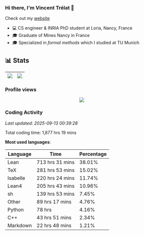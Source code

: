 ### Hi there, I'm Vincent Trélat 👋

Check out my [website](https://vtrelat.github.io)

-   💻 CS engineer & INRIA PhD student at Loria, Nancy, France
-   🎓 Graduate of Mines Nancy in France
-   🎓 Specialized in _formal methods_ which I studied at TU Munich

## 📊 **Stats**

| <img align="center" src="https://readme-stats.clckblog.space/api?username=VTrelat&show_icons=true&include_all_commits=true&theme=tokyonight&hide_border=true" /> | <img align="center" src="https://readme-stats.clckblog.space/api/top-langs/?username=VTrelat&layout=compact&theme=tokyonight&hide_border=true" /> |
| ---------------------------------------------------------------------------------------------------------------------------------------------------------------- | ------------------------------------------------------------------------------------------------------------------------------------------------- |

### Profile views

<p align="center">
 <img src="https://profile-counter.glitch.me/VTrelat/count.svg" />
</p>

<!--automations-->
### Coding Activity
_Last updated: 2025-09-13 00:39:28_

Total coding time: 1,877 hrs 19 mins

**Most used languages**:

| Language | Time | Percentage |
| ------------- | ------------- | ------------- |
| Lean | 713 hrs 31 mins | 38.01% |
| TeX | 281 hrs 53 mins | 15.02% |
| Isabelle | 220 hrs 24 mins | 11.74% |
| Lean4 | 205 hrs 43 mins | 10.96% |
| sh | 139 hrs 53 mins | 7.45% |
| Other | 89 hrs 17 mins | 4.76% |
| Python | 78 hrs | 4.16% |
| C++ | 43 hrs 51 mins | 2.34% |
| Markdown | 22 hrs 48 mins | 1.21% |

